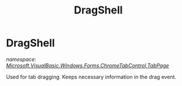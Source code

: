 ﻿---
title: DragShell
---

# DragShell
_namespace: [Microsoft.VisualBasic.Windows.Forms.ChromeTabControl.TabPage](N-Microsoft.VisualBasic.Windows.Forms.ChromeTabControl.TabPage.html)_

Used for tab dragging.
 Keeps necessary information in the drag event.




